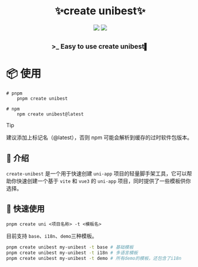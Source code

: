 
<h1 align="center">✨create unibest✨</h1>

<p align="center">
    <a href="https://www.npmjs.com/package/create-unibest"><img src="https://img.shields.io/npm/dm/create-unibest?colorA=363a4f&colorB=f5a97f&style=for-the-badge"></a>
    <a href="https://www.npmjs.com/package/create-unibest"><img src="https://img.shields.io/npm/v/create-unibest?colorA=363a4f&colorB=a6da95&style=for-the-badge"></a>
</p>

<h2 align="center">
<sub>>_ Easy to use create unibest▌</sub>
</h2>

# 📦 使用

```shell
# pnpm
    pnpm create unibest

# npm
    npm create unibest@latest
```

> [!TIP]
> 建议添加上标记名（@latest），否则 npm 可能会解析到缓存的过时软件包版本。

## 📖 介绍

`create-unibest` 是一个用于快速创建 `uni-app` 项目的轻量脚手架工具，它可以帮助你快速创建一个基于 `vite` 和 `vue3` 的 `uni-app` 项目，同时提供了一些模板供你选择。

## 🚤 快速使用

```shell
pnpm create uni <项目名称> -t <模板名>
```

目前支持 `base`、`i18n`、`demo`三种模板。

```sh
pnpm create unibest my-unibest -t base # 基础模板
pnpm create unibest my-unibest -t i18n # 多语言模板
pnpm create unibest my-unibest -t demo # 所有demo的模板，还包含了i18n
```

<!-- - 如果想学习所有的 `demo`，可以通过 `pnpm create unibest my-unibest -t demo` 生成。(包含了所有的 `demo` 和 `i18n` 代码)
- 如果是新开发一个项目，建议使用 `base` 模板，可以通过 `pnpm create unibest my-unibest -t base` 生成。（不含 `demo` 代码）
- 如果项目有多语言需求，建议使用 `i18n` 模板，可以通过 `pnpm create unibest my-unibest -t i18n` 生成。（不含 `demo` 代码） -->
